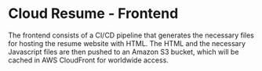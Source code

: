 # Cloud Resume - Frontend

The frontend consists of a CI/CD pipeline that generates the necessary files for hosting the resume website with HTML. The HTML and the necessary Javascript files are then pushed to an Amazon S3 bucket, which will be cached in AWS CloudFront for worldwide access. 
 
